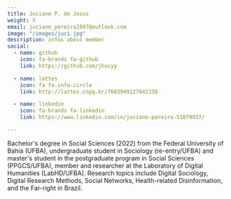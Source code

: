 ```yaml
---
title: Juciane P. de Jesus
weight: 5
email: juciane_pereira1997@outlook.com
image: "/images/juci.jpg"
description: infos about member
social:
  - name: github
    icon: fa-brands fa-github
    link: https://github.com/jhucyy

  - name: lattes
    icon: fa fa-info-circle
    link: http://lattes.cnpq.br/7683949127842338

  - name: linkedin
    icon: fa-brands fa-linkedin
    link: https://www.linkedin.com/in/juciane-pereira-51079937/

---
```


Bachelor's degree in Social Sciences (2022) from the Federal University of Bahia (UFBA), undergraduate student in Sociology (re-entry/UFBA) 
and master's student in the postgraduate program in Social Sciences (PPGCS/UFBA), member and researcher at the Laboratory of Digital Humanities (LabHD/UFBA). Research topics include Digital Sociology, Digital Research Methods, Social Networks, Health-related Disinformation, and the Far-right in Brazil.